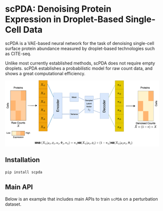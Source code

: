 # scPDA: Denoising Protein Expression in Droplet-Based Single-Cell Data

scPDA is a VAE-based neural network for the task of denoising single-cell surface protein abundance measured by droplet-based technologies such as CITE-seq.

Unlike most currently established methods, scPDA does not require empty droplets. scPDA establishes a probabilistic model for raw count data, and shows a great computational efficiency.

<p align="center">
  <img src="https://github.com/PancakeZoy/scPDA/blob/main/img/scPDA_stru.png?raw=true" width="750" title="model_pic">
</p>

## Installation
`pip install scpda`

## Main API
Below is an example that includes main APIs to train `scPDA` on a perturbation dataset.
